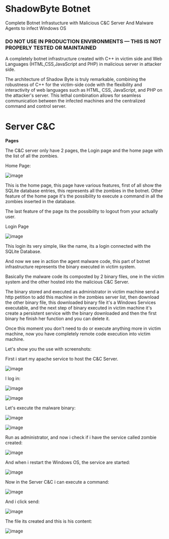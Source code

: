 # ShadowByte Botnet
Complete Botnet Infrastucture with Malicious C&amp;C Server And Malware Agents to infect Windows OS

### DO NOT USE IN PRODUCTION ENVIRONMENTS — THIS IS NOT PROPERLY TESTED OR MAINTAINED

A completely botnet infrastructure created with C++ in victim side and Web Languages (HTML,CSS,JavaScript and PHP) in malicious server in attacker side.

The architecture of Shadow Byte is truly remarkable, combining the robustness of C++ for the victim-side code with the flexibility and interactivity of web languages such as HTML, CSS, JavaScript, and PHP on the attacker's server. This lethal combination allows for seamless communication between the infected machines and the centralized command and control server.

# Server C&C 
**Pages**

The C&C server only have 2 pages, the Login page and the home page with the list of all the zombies.

Home Page:

![image](https://github.com/S12cybersecurity/ShadowByte-Botnet/assets/79543461/0ec89af1-1106-4d79-947a-5c0aa7f77917)

This is the home page, this page have various features, first of all show the SQLite database entries, this represents all the zombies in the botnet.
Other feature of the home page it's the possibility to execute a command in all the zombies inserted in the database.

The last feature of the page its the possibility to logout from your actually user.

Login Page

![image](https://github.com/S12cybersecurity/ShadowByte-Botnet/assets/79543461/7eafd952-f61e-48c8-974c-423e86f8e6b7)

This login its very simple, like the name, its a login connected with the SQLite Database.

And now we see in action the agent malware code, this part of botnet infrastructure represents the binary executed in victim system.

Basically the malware code its composted by 2 binary files, one in the victim system and the other hosted into the malicious C&C Server.

The binary stored and executed as administrator in victim machine send a http petition to add this machine in the zombies server list, then download the other binary file, this downloaded binary file it's a Windows Services executable, and the next step of binary executed in victim machine it's create a persistent service with the binary downloaded and then the first binary he finish her function and you can delete it.

Once this moment you don't need to do or execute anything more in victim machine, now you have completely remote code execution into victim machine.

Let's show you the use with screenshots:

First i start my apache service to host the C&C Server.

![image](https://github.com/S12cybersecurity/ShadowByte-Botnet/assets/79543461/65de4d0d-4196-4631-8386-4388f8169b8b)

I log in:

![image](https://github.com/S12cybersecurity/ShadowByte-Botnet/assets/79543461/58d200b9-71af-4e1e-9edc-1a398eb2edfa)

![image](https://github.com/S12cybersecurity/ShadowByte-Botnet/assets/79543461/b1badc8c-15f6-4d13-ae82-ad302da4e777)

Let's execute the malware binary:

![image](https://github.com/S12cybersecurity/ShadowByte-Botnet/assets/79543461/9c37f0d5-19ed-4423-ad22-0f4b9da9c808)

![image](https://github.com/S12cybersecurity/ShadowByte-Botnet/assets/79543461/17297821-13e3-4e0a-a1cd-b175d7ef23f6)

Run as administrator, and now i check if i have the service called zombie created:

![image](https://github.com/S12cybersecurity/ShadowByte-Botnet/assets/79543461/31e184b5-a983-441e-82df-22a950987dd3)

And when i restart the Windows OS, the service are started:

![image](https://github.com/S12cybersecurity/ShadowByte-Botnet/assets/79543461/6b4f88a2-e85c-48a2-9a18-c733f6bb88d2)

Now in the Server C&C i can execute a command:

![image](https://github.com/S12cybersecurity/ShadowByte-Botnet/assets/79543461/05513823-0c62-4bbc-9663-c60ac22e711b)

And i click send:

![image](https://github.com/S12cybersecurity/ShadowByte-Botnet/assets/79543461/29120b7c-eb32-4695-8524-b56503ebc446)

The file its created and this is his content:

![image](https://github.com/S12cybersecurity/ShadowByte-Botnet/assets/79543461/a03e0692-5f03-4d5a-b9e3-f00d7c163adf)
